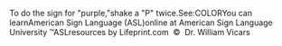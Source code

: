 To do the sign for "purple,"shake a "P" twice.See:COLORYou can learnAmerican Sign Language (ASL)online at American Sign Language University ™ASLresources by Lifeprint.com  ©  Dr. William Vicars